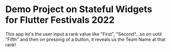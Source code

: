 # Demo Project on Stateful Widgets for Flutter Festivals 2022

This app let's the user input a rank value like "First", "Second"...so on uotil "Fifth" and then on pressing of a button, it reveals us the Team Name at that rank!
